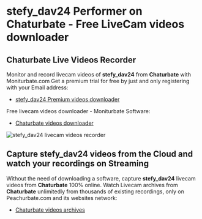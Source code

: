 # stefy_dav24 Performer on Chaturbate - Free LiveCam videos downloader

## Chaturbate Live Videos Recorder

Monitor and record livecam videos of **stefy_dav24** from **Chaturbate** with Moniturbate.com
Get a premium trial for free by just and only registering with your Email address:
* [stefy_dav24 Premium videos downloader](https://moniturbate.com/request-demo-licence-key.html)

Free livecam videos downloader - Moniturbate Software:
* [Chaturbate videos downloader](https://moniturbate.com/moniturbate-download-software.html)

![stefy_dav24 livecam videos recorder](https://peachurnet.com/templates/moniturbate-software.png)


## Capture stefy_dav24 videos from the Cloud and watch your recordings on Streaming

Without the need of downloading a software, capture **stefy_dav24** livecam videos from **Chaturbate** 100% online.
Watch Livecam archives from **Chaturbate** unlimitedly from thousands of existing recordings, only on Peachurbate.com and its websites network:
* [Chaturbate videos archives](https://peachurnet.com/)